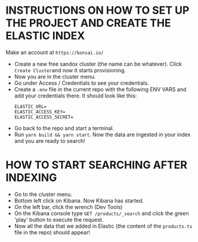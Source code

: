 # INSTRUCTIONS ON HOW TO SET UP THE PROJECT AND CREATE THE ELASTIC INDEX

Make an account at `https://bonsai.io/`

- Create a new free sandox cluster (the name can be whatever). Click `Create Cluster`and now it starts provisioning.
- Now you are in the cluster menu.
- Go under Access / Credentials to see your credentials.
- Create a `.env` file in the current repo with the following ENV VARS and add your credentials there. It should look like this:
  ```
  ELASTIC_URL=
  ELASTIC_ACCESS_KEY=
  ELASTIC_ACCESS_SECRET=
  ```
- Go back to the repo and start a terminal.
- Run `yarn build && yarn start`. Now the data are ingested in your index and you are ready to search!

# HOW TO START SEARCHING AFTER INDEXING

- Go to the cluster menu.
- Bottom left click on Kibana. Now Kibana has started.
- On the left bar, click the wrench (Dev Tools)
- On the Kibana console type `GET /products/_search` and click the green 'play' button to execute the request.
- Now all the data that we added in Elastic (the content of the `products.ts` file in the repo) should appear!
